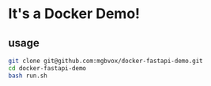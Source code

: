 # It's a Docker Demo!

## usage
```bash
git clone git@github.com:mgbvox/docker-fastapi-demo.git
cd docker-fastapi-demo
bash run.sh
```